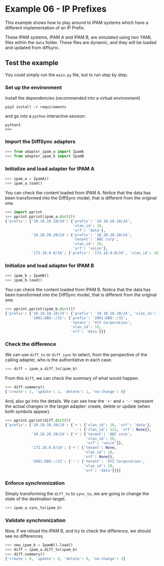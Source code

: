 # Example 06 - IP Prefixes

This example shows how to play around to IPAM systems which have a different implementation of an IP Prefix.

These IPAM systems, IPAM A and IPAM B, are simulated using two YAML files within the `data` folder. These files are dynamic, and they will be loaded and updated from diffsync.

## Test the example

You could simply run the `main.py` file, but to run step by step.

### Set up the environment

Install the dependencies (recommended into a virtual environment)

```
pip3 install -r requirements
```

and go into a `python` interactive session:

```
python3
>>>
```

### Import the DiffSync adapters

```py
>>> from adapter_ipam_a import IpamA
>>> from adapter_ipam_b import IpamB
```

### Initialize and load adapter for IPAM A

```py
>>> ipam_a = IpamA()
>>> ipam_a.load()
```

You can check the content loaded from IPAM A. Notice that the data has been transformed into the DiffSync model, that is different from the original one.

```py
>>> import pprint
>>> pprint.pprint(ipam_a.dict())
{'prefix': {'10.10.10.10/24': {'prefix': '10.10.10.10/24',
                               'vlan_id': 10,
                               'vrf': 'data'},
            '10.20.20.20/24': {'prefix': '10.20.20.20/24',
                               'tenant': 'ABC corp',
                               'vlan_id': 20,
                               'vrf': 'voice'},
            '172.18.0.0/16': {'prefix': '172.18.0.0/16', 'vlan_id': 18}}}
```

### Initialize and load adapter for IPAM B

```py
>>> ipam_b = IpamB()
>>> ipam_b.load()
```

You can check the content loaded from IPAM B. Notice that the data has been transformed into the DiffSync model, that is different from the original one.

```py
>>> pprint.pprint(ipam_b.dict())
{'prefix': {'10.10.10.10/24': {'prefix': '10.10.10.10/24', 'vlan_id': 123},
            '2001:DB8::/32': {'prefix': '2001:DB8::/32',
                              'tenant': 'XYZ Corporation',
                              'vlan_id': 10,
                              'vrf': 'data'}}}
```

### Check the difference

We can use `diff_to` or `diff_sync` to select, from the perspective of the calling adapter, who is the authoritative in each case.

```py
>>> diff = ipam_a.diff_to(ipam_b)
```

From this `diff`, we can check the summary of what would happen.

```py
>>> diff.summary()
{'create': 2, 'update': 1, 'delete': 1, 'no-change': 0}
```

And, also go into the details. We can see how the `'+'` and + `'-'` represent the actual changes in the target adapter: create, delete or update (when both symbols appear).

```py
>>> pprint.pprint(diff.dict())
{'prefix': {'10.10.10.10/24': {'+': {'vlan_id': 10, 'vrf': 'data'},
                               '-': {'vlan_id': 123, 'vrf': None}},
            '10.20.20.20/24': {'+': {'tenant': 'ABC corp',
                                     'vlan_id': 20,
                                     'vrf': 'voice'}},
            '172.18.0.0/16': {'+': {'tenant': None,
                                    'vlan_id': 18,
                                    'vrf': None}},
            '2001:DB8::/32': {'-': {'tenant': 'XYZ Corporation',
                                    'vlan_id': 10,
                                    'vrf': 'data'}}}}
```

### Enforce synchronization

Simply transforming the `diff_to` to `sync_to`, we are going to change the state of the destination target.

```py
>>> ipam_a.sync_to(ipam_b)
```

### Validate synchronization

Now, if we reload the IPAM B, and try to check the difference, we should see no differences.

```py
>>> new_ipam_b = IpamB().load()
>>> diff = ipam_a.diff_to(ipam_b)
>>> diff.summary()
{'create': 0, 'update': 0, 'delete': 0, 'no-change': 3}
```
